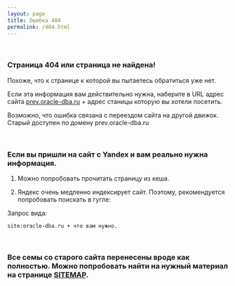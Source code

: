 ```yaml
---
layout: page
title: Ошибка 404
permalink: /404.html
---
```


<br/>

### Страница 404 или страница не найдена!

Похоже, что к странице к которой вы пытаетесь обратиться уже нет.

Если эта информация вам действительно нужна, наберите в URL адрес сайта <a href="http://prev.oracle-dba.ru">prev.oracle-dba.ru</a> + адрес станицы которую вы хотели посетить.

Возможно, что ошибка связана с переездом сайта на другой движок. Старый доступен по домену prev.oracle-dba.ru


<br/>

### Если вы пришли на сайт с Yandex и вам реально нужна информация.

1) Можно попробовать прочитать страницу из кеша.

2) Яндекс очень медленно индексирует сайт. Поэтому, рекомендуется попробовать поискать в гугле:  

Запрос вида:

    site:oracle-dba.ru + что вам нужно.


<br/>

### Все семы со старого сайта перенесены вроде как полностью. Можно попробовать найти на нужный материал на странице <a href="/sitemap/">SITEMAP</a>.
